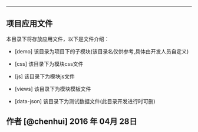------

## 项目应用文件   

本目录下将存放应用文件，以下是文件介绍：
- [demo] 该目录为项目下的子模块(该目录名仅供参考,具体由开发人员自定义)

- [css] 该目录下为模块css文件

- [js] 该目录下为模块js文件

- [views] 该目录下为模块模板文件

- [data-json] 该目录下为测试数据文件(此目录开发进行时可删)

作者 [@chenhui]
2016 年 04月 28日  
------